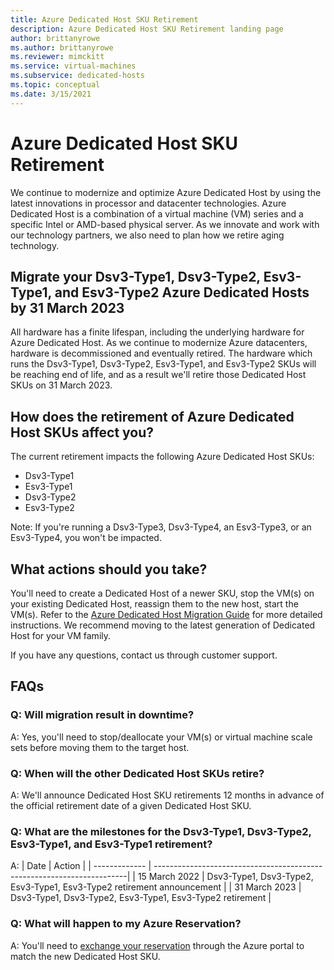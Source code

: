 ```yaml
---
title: Azure Dedicated Host SKU Retirement
description: Azure Dedicated Host SKU Retirement landing page
author: brittanyrowe
ms.author: brittanyrowe
ms.reviewer: mimckitt
ms.service: virtual-machines
ms.subservice: dedicated-hosts
ms.topic: conceptual
ms.date: 3/15/2021
---
```


# Azure Dedicated Host SKU Retirement

We continue to modernize and optimize Azure Dedicated Host by using the latest innovations in processor and datacenter technologies. Azure Dedicated Host is a combination of a virtual machine (VM) series and a specific Intel or AMD-based physical server. As we innovate and work with our technology partners, we also need to plan how we retire aging technology.

## Migrate your Dsv3-Type1, Dsv3-Type2, Esv3-Type1, and Esv3-Type2 Azure Dedicated Hosts by 31 March 2023

All hardware has a finite lifespan, including the underlying hardware for Azure Dedicated Host. As we continue to modernize Azure datacenters, hardware is decommissioned and eventually retired. The hardware which runs the Dsv3-Type1, Dsv3-Type2, Esv3-Type1, and Esv3-Type2 SKUs will be reaching end of life, and as a result we'll retire those Dedicated Host SKUs on 31 March 2023.

## How does the retirement of Azure Dedicated Host SKUs affect you?

The current retirement impacts the following Azure Dedicated Host SKUs:

- Dsv3-Type1
- Esv3-Type1
- Dsv3-Type2
- Esv3-Type2

Note: If you're running a Dsv3-Type3, Dsv3-Type4, an Esv3-Type3, or an Esv3-Type4, you won't be impacted.

## What actions should you take?

You'll need to create a Dedicated Host of a newer SKU, stop the VM(s) on your existing Dedicated Host, reassign them to the new host, start the VM(s). Refer to the [Azure Dedicated Host Migration Guide](dedicated-host-migration-guide.md) for more detailed instructions. We recommend moving to the latest generation of Dedicated Host for your VM family.

If you have any questions, contact us through customer support.

## FAQs

### Q: Will migration result in downtime?

A: Yes, you'll need to stop/deallocate your VM(s) or virtual machine scale sets before moving them to the target host.

### Q: When will the other Dedicated Host SKUs retire?

A: We'll announce Dedicated Host SKU retirements 12 months in advance of the official retirement date of a given Dedicated Host SKU.

### Q: What are the milestones for the Dsv3-Type1, Dsv3-Type2, Esv3-Type1, and Esv3-Type1 retirement?

A: 
| Date          | Action                                                                 |
| ------------- | -----------------------------------------------------------------------|
| 15 March 2022 | Dsv3-Type1, Dsv3-Type2, Esv3-Type1, Esv3-Type2 retirement announcement |
| 31 March 2023 | Dsv3-Type1, Dsv3-Type2, Esv3-Type1, Esv3-Type2 retirement              |

### Q: What will happen to my Azure Reservation?

A: You'll need to [exchange your reservation](../cost-management-billing/reservations/exchange-and-refund-azure-reservations.md#how-to-exchange-or-refund-an-existing-reservation) through the Azure portal to match the new Dedicated Host SKU. 